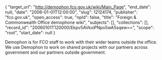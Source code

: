 {
  "target_url": "http://demophon.fco.gov.uk/wiki/Main_Page", 
  "end_date": null, 
  "date": "2006-01-01T12:00:00", 
  "slug": 12124174, 
  "publisher": "fco.gov.uk", 
  "open_access": true, 
  "npld": false, 
  "title": "Foreign & Commonwealth Office demophone wiki", 
  "subjects": [], 
  "collections": [], 
  "record_id": "20060101T120000/Ekpv5AVkxiPNpo5wA5sqew==", 
  "scope": "root", 
  "start_date": null
}

Demophon is for FCO staff to work with their wider teams outside the office. We use Demophon to work on shared projects with our partners across government and our partners outside government.